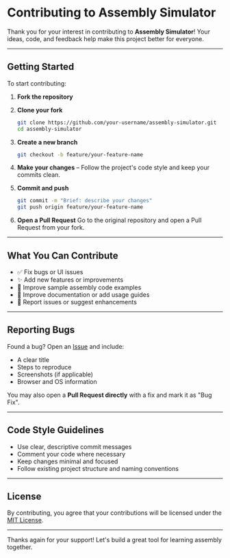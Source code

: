# Contributing to Assembly Simulator

Thank you for your interest in contributing to **Assembly Simulator**! 
Your ideas, code, and feedback help make this project better for everyone.

---

## Getting Started

To start contributing:

1. **Fork the repository**
2. **Clone your fork**
   ```bash
   git clone https://github.com/your-username/assembly-simulator.git
   cd assembly-simulator
3. **Create a new branch**

   ```bash
   git checkout -b feature/your-feature-name
   ```

4. **Make your changes** – Follow the project's code style and keep your commits clean.

5. **Commit and push**

   ```bash
   git commit -m "Brief: describe your changes"
   git push origin feature/your-feature-name
   ```

6. **Open a Pull Request**
   Go to the original repository and open a Pull Request from your fork.

---

## What You Can Contribute

* ✅ Fix bugs or UI issues
* ✨ Add new features or improvements
* 🧪 Improve sample assembly code examples
* 🧰 Improve documentation or add usage guides
* 🚨 Report issues or suggest enhancements

---

## Reporting Bugs

Found a bug? Open an [Issue](https://github.com/Sambhav-Gautam/assembly-simulator/issues) and include:

* A clear title
* Steps to reproduce
* Screenshots (if applicable)
* Browser and OS information

You may also open a **Pull Request directly** with a fix and mark it as "Bug Fix".

---

## Code Style Guidelines

* Use clear, descriptive commit messages
* Comment your code where necessary
* Keep changes minimal and focused
* Follow existing project structure and naming conventions

---

## License

By contributing, you agree that your contributions will be licensed under the [MIT License](LICENSE).

---

Thanks again for your support!
Let's build a great tool for learning assembly together.
